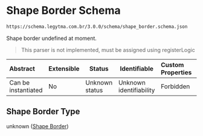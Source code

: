 # Shape Border Schema

```txt
https://schema.legytma.com.br/3.0.0/schema/shape_border.schema.json
```

Shape border undefined at moment.


> This parser is not implemented, must be assigned using registerLogic
>

| Abstract            | Extensible | Status         | Identifiable            | Custom Properties | Additional Properties | Access Restrictions | Defined In                                                                            |
| :------------------ | ---------- | -------------- | ----------------------- | :---------------- | --------------------- | ------------------- | ------------------------------------------------------------------------------------- |
| Can be instantiated | No         | Unknown status | Unknown identifiability | Forbidden         | Allowed               | none                | [shape_border.schema.json](../schema/shape_border.schema.json) |

## Shape Border Type

unknown ([Shape Border](shape_border.md))
